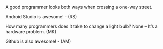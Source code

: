 A good programmer looks both ways when crossing a one-way street.

Android Studio is awesome! - (RS)

How many programmers does it take to change a light bulb?
None – It’s a hardware problem. (MK)

Github is also awesome! - (AM)